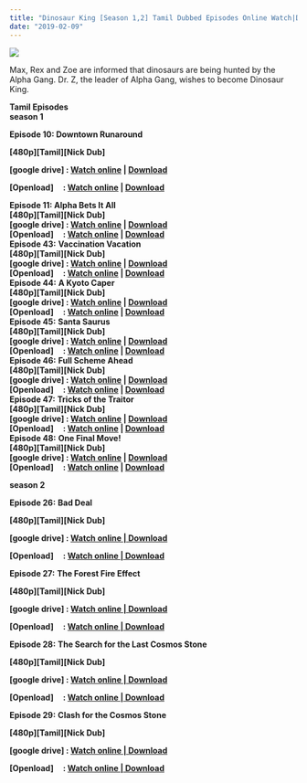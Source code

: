 ```yaml
---
title: "Dinosaur King [Season 1,2] Tamil Dubbed Episodes Online Watch|Download[Nick Dub][2007 To 2008]"
date: "2019-02-09"
---
```


[![](https://4.bp.blogspot.com/-KqLLSQzOV8c/W7SqtXjsWrI/AAAAAAAABK0/Fo1_u5owZPgMJy5XV-6qKHLCxWvA8GRDACK4BGAYYCw/s400/Dinosaur{7cef396fa903dffab2382e8bc80965065ad0174c8eee63d5f3956c33ffbf8496}2BKing{7cef396fa903dffab2382e8bc80965065ad0174c8eee63d5f3956c33ffbf8496}2Btamilcartoontv.blogspot.com.jpg)](http://4.bp.blogspot.com/-KqLLSQzOV8c/W7SqtXjsWrI/AAAAAAAABK0/Fo1_u5owZPgMJy5XV-6qKHLCxWvA8GRDACK4BGAYYCw/s1600/Dinosaur{7cef396fa903dffab2382e8bc80965065ad0174c8eee63d5f3956c33ffbf8496}2BKing{7cef396fa903dffab2382e8bc80965065ad0174c8eee63d5f3956c33ffbf8496}2Btamilcartoontv.blogspot.com.jpg)

Max, Rex and Zoe are informed that dinosaurs are being hunted by the Alpha Gang. Dr. Z, the leader of Alpha Gang, wishes to become Dinosaur King.

**Tamil Episodes**  
**season 1**

**Episode 10: Downtown Runaround**

**\[480p\]\[Tamil\]\[Nick Dub\]**

**\[google drive\] : [Watch online](https://drive.google.com/open?id=1nd8xMUYErIBcZCnuaNVHeDNGEYDRlnO-) | [Download](https://drive.google.com/open?id=1nd8xMUYErIBcZCnuaNVHeDNGEYDRlnO-)**

**\[Openload\]     : [Watch online](https://cll.press/HbjMk) | [Download](https://cll.press/HbjMk)**

**Episode 11: Alpha Bets It All**  
**\[480p\]\[Tamil\]\[Nick Dub\]**  
**\[google drive\] : [Watch online](https://drive.google.com/open?id=1dIa3y4JQo27fu2TorYEQGSo1OZsdfDWp) | [Download](https://drive.google.com/open?id=1dIa3y4JQo27fu2TorYEQGSo1OZsdfDWp)**  
**\[Openload\]     : [Watch online](https://cll.press/0Ys2BG) | [Download](https://cll.press/0Ys2BG)**  
**Episode 43:** **Vaccination Vacation**  
**\[480p\]\[Tamil\]\[Nick Dub\]**  
**\[google drive\] : [Watch online](https://drive.google.com/open?id=1lngpw5-L-zcATNwZWtugfE4modR-sWgy) | [Download](https://drive.google.com/open?id=1lngpw5-L-zcATNwZWtugfE4modR-sWgy)**  
**\[Openload\]     : [Watch online](https://clk.icu/lZKp6K) | [Download](https://clk.icu/lZKp6K)**  
**Episode 44:** **A Kyoto Caper**  
**\[480p\]\[Tamil\]\[Nick Dub\]**  
**\[google drive\] : [Watch online](https://drive.google.com/open?id=1mX5T0odRZu3tWwf7Vreh_OKaRDHIp_yj) | [Download](https://drive.google.com/open?id=1mX5T0odRZu3tWwf7Vreh_OKaRDHIp_yj)**  
**\[Openload\]     : [Watch online](https://clk.icu/m19MKMN) | [Download](https://clk.icu/m19MKMN)**  
**Episode 45:** **Santa Saurus**  
**\[480p\]\[Tamil\]\[Nick Dub\]**  
**\[google drive\] : [Watch online](https://drive.google.com/open?id=1Z8gL9EcAAzDoiwP1wFBG1LlUv7QN8MNv) | [Download](https://drive.google.com/open?id=1Z8gL9EcAAzDoiwP1wFBG1LlUv7QN8MNv)**  
**\[Openload\]     : [Watch online](https://clk.icu/jvVKiM) | [Download](https://clk.icu/jvVKiM)**  
**Episode 46:** **Full Scheme Ahead**  
**\[480p\]\[Tamil\]\[Nick Dub\]**  
**\[google drive\] : [Watch online](https://drive.google.com/open?id=1Iuu6Nn33B9K1FIbT3l-OCfRXgcQhtgDc) | [Download](https://drive.google.com/open?id=1Iuu6Nn33B9K1FIbT3l-OCfRXgcQhtgDc)**  
**\[Openload\]     : [Watch online](https://clk.icu/nZCMl) | [Download](https://clk.icu/nZCMl)**  
**Episode 47:** **Tricks of the Traitor**  
**\[480p\]\[Tamil\]\[Nick Dub\]**  
**\[google drive\] : [Watch online](https://drive.google.com/open?id=1B77zJLT7hRJBXlBxCNhK8TiQJUT5ZeK0) | [Download](https://drive.google.com/open?id=1B77zJLT7hRJBXlBxCNhK8TiQJUT5ZeK0)**  
**\[Openload\]     : [Watch online](https://clk.icu/7tbh) | [Download](https://clk.icu/7tbh)**  
**Episode 48:** **One Final Move!**  
**\[480p\]\[Tamil\]\[Nick Dub\]**  
**\[google drive\] : [Watch online](https://drive.google.com/open?id=1Jq0h8IdnG07UYqjujCjiv_RQ4cZ_lwsK) | [Download](https://drive.google.com/open?id=1Jq0h8IdnG07UYqjujCjiv_RQ4cZ_lwsK)**  
**\[Openload\]     : [Watch online](https://clk.icu/EBqBxOj) | [Download](https://clk.icu/EBqBxOj)**

  

  

  

**season 2**

**Episode 26:** **Bad Deal**

**\[480p\]\[Tamil\]\[Nick Dub\]**

**\[google drive\] : [Watch online | Download](https://drive.google.com/open?id=1vagM4f8L3pnY0fww0k2074EBQd9DkInS)**

**\[Openload\]     : [Watch online | Download](https://clk.icu/hi9Z)**  

**Episode 27:** **The Forest Fire Effect**

**\[480p\]\[Tamil\]\[Nick Dub\]**

**\[google drive\] : [Watch online | Download](https://drive.google.com/open?id=1ZdSuQsukVK1GAaOVd8DuKKz_-VmFRZIY)**

**\[Openload\]     : [Watch online | Download](https://clk.icu/zmGW2Lve)**  

**Episode 28:** **The Search for the Last Cosmos Stone**

**\[480p\]\[Tamil\]\[Nick Dub\]**

**\[google drive\] : [Watch online | Download](https://drive.google.com/open?id=1f5BVAICEC0wAlxAihl0lIaxKOlhqRmZ2)**

**\[Openload\]     : [Watch online | Download](https://clk.icu/02Vvh0SZ)**  

**Episode 29:** **Clash for the Cosmos Stone**

**\[480p\]\[Tamil\]\[Nick Dub\]**

**\[google drive\] : [Watch online | Download](https://drive.google.com/open?id=1uvFhGaeKCtLbpN399cVvIqOlPibPB0ng)**

**\[Openload\]     : [Watch online | Download](https://clk.icu/oZ8v9)**
